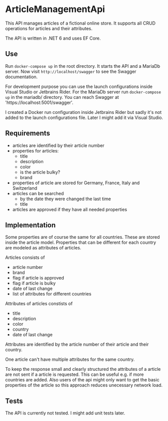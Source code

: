 # ArticleManagementApi

This API manages articles of a fictional online store. It supports all CRUD operations for articles and their attributes.

The API is written in .NET 6 and uses EF Core. 

## Use

Run `docker-compose up` in the root directory. It starts the API and a MariaDb server. Now visit `http://localhost/swagger` to see the Swagger documentation.

For development purpose you can use the launch configurations inside Visual Studio or Jetbrains Rider. For the MariaDb server run `docker-compose up` in the mariadb/ directory.
You can reach Swagger at 'https://localhost:5001/swagger'.

I created a Docker run configuration inside Jetbrains Rider but sadly it's not added to the launch configurations file. Later I might add it via Visual Studio.

## Requirements

* articles are identified by their article number
* properties for articles:
  * title
  * description
  * color
  * is the article bulky?
  * brand
* properties of article are stored for Germany, France, Italy and Switzerland
* articles can be searched 
  * by the date they were changed the last time
  * title
* articles are approved if they have all needed properties

## Implementation

Some properties are of course the same for all countries. These are stored inside the article model. 
Properties that can be different for each country are modeled as attributes of articles.

Articles consists of 
* article number
* brand
* flag if article is approved
* flag if article is bulky
* date of last change
* list of attributes for different countries

Attributes of articles constists of 
* title
* description
* color
* country
* date of last change

Attributes are identified by the article number of their article and their country.

One article can't have multiple attributes for the same country.

To keep the response small and clearly structured the attributes of a article are not sent if a article is requested. This can be useful e.g. if more countries are added. 
Also users of the api might only want to get the basic properties of the article so this approach reduces unecessary network load.

## Tests

The API is currently not tested. I might add unit tests later.
